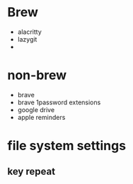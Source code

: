 # Brew
- alacritty
- lazygit
- 

# non-brew
- brave
- brave 1password extensions
- google drive
- apple reminders 


# file system settings
## key repeat

